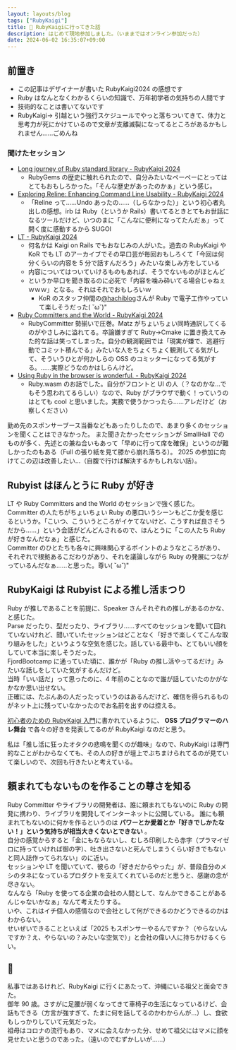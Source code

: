 ```yaml
---
layout: layouts/blog
tags: ["RubyKaigi"]
title: 💎 RubyKaigiに行ってきた話
description: はじめて現地参加しました。（いままではオンライン参加だった）
date: 2024-06-02 16:35:07+09:00
---
```


## 前置き

- この記事はデザイナーが書いた RubyKaigi2024 の感想です
- Ruby はなんとなくわかるくらいの知識で、万年初学者の気持ちの人間です
- 技術的なことは書いてないです
- RubyKaigi→ 引越という強行スケジュールでやっと落ちついてきて、体力と思考力が死にかけているので文章が支離滅裂になってるところがあるかもしれません……ごめんね

### 聞けたセッション

- [Long journey of Ruby standard library - RubyKaigi 2024](https://rubykaigi.org/2024/presentations/hsbt.html#day1)
  - RubyGems の歴史に触れられたので、自分みたいなペーペーにとってはとてもおもしろかった。「そんな歴史があったのかぁ」という感じ。
- [Exploring Reline: Enhancing Command Line Usability - RubyKaigi 2024](https://rubykaigi.org/2024/presentations/ima1zumi.html#day1)
  - 「Reline って……Undo あったの……（しらなかった）」という初心者丸出しの感想。irb は Ruby（というか Rails）書いてるときとてもお世話になるツールだけど、いつのまに「こんなに便利になってたんだぁ」って開く度に感動するから SUGOI
- [LT - RubyKaigi 2024](https://rubykaigi.org/2024/presentations/lt/)
  - 何名かは Kaigi on Rails でもおなじみの人がいた。過去の RubyKaigi や KoR でも LT のアーカイブでその早口芸が毎回おもしろくて「今回は何分くらいの内容を 5 分で話すんだろう」みたいな楽しみ方をしている
  - 内容についてはついていけるものもあれば、そうでないものがほとんど
  - というか早口を聞き取るのに必死で「内容を噛み砕いてる場合じゃねぇｗｗｗ」となる。それはそれでおもしろいｗ
    - KoR のスタッフ仲間の[@hachiblog](https://x.com/hachiblog)さんが Ruby で電子工作やっていて楽しそうだった( ˘ω˘)"
- [Ruby Committers and the World - RubyKaigi 2024](https://rubykaigi.org/2024/presentations/rubylangorg.html#day3)
  - RubyCommitter 勢揃いで圧巻。Matz がちょいちょい同時通訳してくるのがやさしみに溢れてる。卒論嫌すぎて Ruby→Cmake に置き換えてみた的な話は笑ってしまった。自分の観測範囲では「現実が嫌で、逃避行動でコミット積んでる」みたいな人をちょくちょく観測してる気がして、そういうひとが何かしらの OSS のコミッターになってる気がする。……実際どうなのかはしらんけど。
- [Using Ruby in the browser is wonderful. - RubyKaigi 2024](https://rubykaigi.org/2024/presentations/ledsun.html#day3)
  - Ruby.wasm のお話でした。自分がフロントと UI の人（？なのかな…でもそう思われてるらしい）なので、Ruby がブラウザで動く！っていうのはとても cool と思いました。実務で使うかつったら……アレだけど（お察しください）

勤め先のスポンサーブース当番などもあったりしたので、あまり多くのセッションを聞くことはできなかった。
また聞きたかったセッションが SmallHall でのものが多く、先述との兼ね合いもあって「早めに行って席を確保」というのが難しかったのもある（Full の張り紙を見て膝から崩れ落ちる）。
2025 の参加に向けてこの辺は改善したい…（自腹で行けば解決するかもしれない話）。

## Rubyist はほんとうに Ruby が好き

LT や Ruby Committers and the World のセッションで強く感じた。  
Committer の人たちがちょいちょい Ruby の悪口いうシーンもどこか愛を感じるというか。「こいつ、こういうところがイケてないけど、こうすれば良さそうだから……」という会話がどんどんされるので、ほんとうに「この人たち Ruby が好きなんだなぁ」と感じた。  
Committer のひとたちも各々に興味関心するポイントのようなところがあり、それぞれで根拠あるこだわりがあり、それを議論しながら Ruby の発展につながっているんだなぁ……と思った。尊い( ˘ω˘)"

## RubyKaigi は Rubyist による推し活まつり

Ruby が推しであることを前提に、Speaker さんそれぞれの推しがあるのかな、と感じた。  
Parse だったり、型だったり、ライブラリ……すべてのセッションを聞いて回れていないけれど、聞いていたセッションはどことなく「好きで楽しくてこんな取り組みをした」というような空気を感じた。話している最中も、とてもいい顔をしていて本当に楽しそうだった。  
FjordBootcamp に通っていた頃に、誰かが「Ruby の推し活やってるだけ」みたいな話しをしていた気がするんだけど。  
当時「いい話だ」って思ったのに、4 年前のことなので誰が話していたのかがなかなか思い出せない。  
正確には、たぶんあの人だったっていうのはあるんだけど、確信を得られるものがネット上に残っていなかったのでお名前を出すのは控える。

[初心者のための RubyKaigi 入門](https://speakerdeck.com/a_matsuda/rubykaigi-introduction?slide=12)に書かれているように、 **OSS プログラマーのハレ舞台** で各々の好きを発表してるのが RubyKaigi なのだと思う。

私は「推し活に狂ったオタクの悲鳴を聞くのが趣味」なので、RubyKaigi は専門的なことがわからなくても、その人の好きが壇上でぶちまけられてるのが見ていて楽しいので、次回も行きたいと考えている。

## 頼まれてもないものを作ることの尊さを知る

Ruby Committer やライブラリの開発者は、誰に頼まれてもないのに Ruby の開発に携わり、ライブラリを開発してインターネットに公開している。
誰にも頼まれてもないのに何かを作るというのは **パワーとか愛着とか「好きでしかたない！」という気持ちが相当大きくないとできない** 。  
自分の感覚からすると「金にもならないし、むしろ印刷したら赤字（プラマイゼロに持っていければ御の字）、吐き出さないと死んでしまうくらい好きでもないと同人誌作ってられない」のに近い。  
セッションや LT を聞いていて、彼らの「好きだからやった」が、普段自分のメシのタネになっているプロダクトを支えてくれているのだと思うと、感謝の念が尽きない。  
なんなら「Ruby を使ってる企業の会社の人間として、なんかできることがあるんじゃないかなぁ」なんて考えたりする。  
いや、これはイチ個人の感情なので会社として何ができるのかどうできるのかはわからない。  
せいぜいできることといえば「2025 もスポンサーやるんですか？（やらないんですか？え、やらないの？みたいな空気で）」と会社の偉い人に持ちかけるくらい。

## 🍙

私事ではあるけれど、RubyKaigi に行くにあたって、沖縄にいる祖父と面会できた。  
御年 90 歳。さすがに足腰が弱くなってきて車椅子の生活になっているけど、会話もできる（方言が強すぎて、たまに何を話してるのかわからんが…）し、食欲もしっかりしていて元気だった。  
祖母はコロナの流行もあり、マメに会えなかった分、せめて祖父にはマメに顔を見せたいと思うのであった。（遠いのでむずかしいが……）
